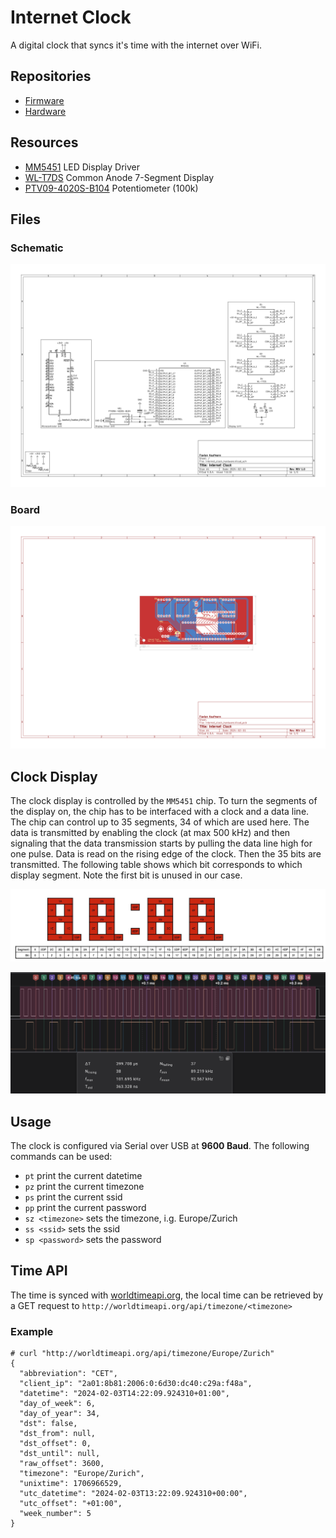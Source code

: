 # Internet Clock

A digital clock that syncs it's time with the internet over WiFi.

## Repositories

- [Firmware](https://github.com/flavian112/internet_clock_firmware.git)
- [Hardware](https://github.com/flavian112/internet_clock_hardware.git)

## Resources

- [MM5451](./datasheets/MM5451.pdf) LED Display Driver
- [WL-T7DS](./datasheets/WL-T7DS.pdf) Common Anode 7-Segment Display
- [PTV09-4020S-B104](./datasheets/PTV09-4020S-B104.pdf) Potentiometer (100k)

## Files

### Schematic

![Schematic](./assets/internet_clock_hardware_schematic.svg)

### Board

![Board](./assets/internet_clock_hardware_board.svg)

## Clock Display

The clock display is controlled by the `MM5451` chip. To turn the segments of
the display on, the chip has to be interfaced with a clock and a data line. The
chip can control up to 35 segments, 34 of which are used here. The data is
transmitted by enabling the clock (at max 500 kHz) and then signaling that the
data transmission starts by pulling the data line high for one pulse. Data
is read on the rising edge of the clock. Then the 35 bits are transmitted.
The following table shows which bit corresponds to which display segment.
Note the first bit is unused in our case.

![Clock Display](./assets/clock_display.jpg)

![MM5451 Display Example](./assets/mm5451_communication_example.png)

## Usage

The clock is configured via Serial over USB at **9600 Baud**. The following
commands can be used:

- `pt` print the current datetime
- `pz` print the current timezone
- `ps` print the current ssid
- `pp` print the current password
- `sz <timezone>` sets the timezone, i.g. Europe/Zurich
- `ss <ssid>` sets the ssid
- `sp <password>` sets the password

## Time API

The time is synced with [worldtimeapi.org](http://worldtimeapi.org), the
local time can be retrieved by a GET request to `http://worldtimeapi.org/api/timezone/<timezone>`

### Example

```(json)
# curl "http://worldtimeapi.org/api/timezone/Europe/Zurich"
{
  "abbreviation": "CET",
  "client_ip": "2a01:8b81:2006:0:6d30:dc40:c29a:f48a",
  "datetime": "2024-02-03T14:22:09.924310+01:00",
  "day_of_week": 6,
  "day_of_year": 34,
  "dst": false,
  "dst_from": null,
  "dst_offset": 0,
  "dst_until": null,
  "raw_offset": 3600,
  "timezone": "Europe/Zurich",
  "unixtime": 1706966529,
  "utc_datetime": "2024-02-03T13:22:09.924310+00:00",
  "utc_offset": "+01:00",
  "week_number": 5
}
```
